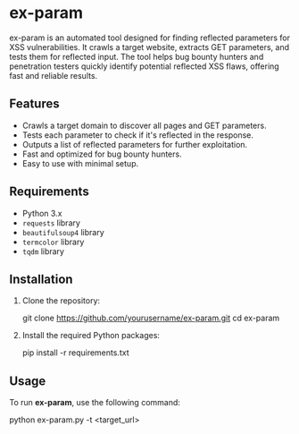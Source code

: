 # ex-param
ex-param is an automated tool designed for finding reflected parameters for XSS vulnerabilities. It crawls a target website, extracts GET parameters, and tests them for reflected input. The tool helps bug bounty hunters and penetration testers quickly identify potential reflected XSS flaws, offering fast and reliable results.

## Features
- Crawls a target domain to discover all pages and GET parameters.
- Tests each parameter to check if it's reflected in the response.
- Outputs a list of reflected parameters for further exploitation.
- Fast and optimized for bug bounty hunters.
- Easy to use with minimal setup.

## Requirements
- Python 3.x
- `requests` library
- `beautifulsoup4` library
- `termcolor` library
- `tqdm` library

## Installation

1. Clone the repository:

    git clone https://github.com/yourusername/ex-param.git
    cd ex-param


2. Install the required Python packages:
 
    pip install -r requirements.txt


## Usage

To run **ex-param**, use the following command:


python ex-param.py -t <target_url>

